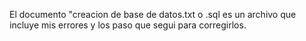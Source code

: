 El documento "creacion de base de datos.txt o .sql es un archivo que incluye mis errores y los paso que segui para corregirlos. 
